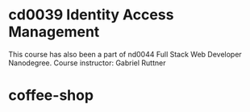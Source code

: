 # cd0039 Identity Access Management

This course has also been a part of nd0044 Full Stack Web Developer Nanodegree.
Course instructor: Gabriel Ruttner
# coffee-shop
